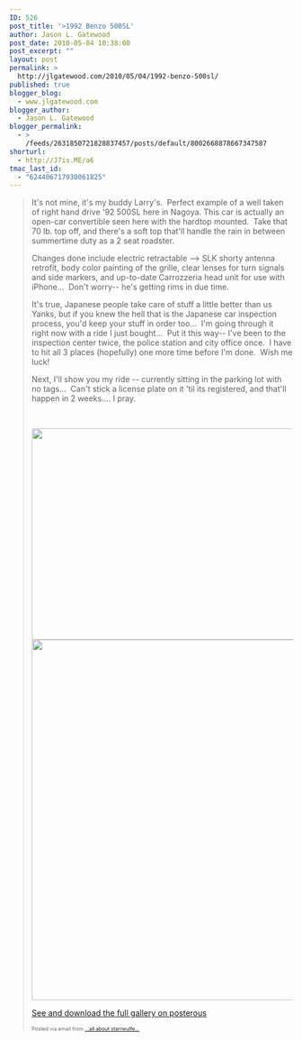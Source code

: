 ```yaml
---
ID: 526
post_title: '>1992 Benzo 500SL'
author: Jason L. Gatewood
post_date: 2010-05-04 10:38:00
post_excerpt: ""
layout: post
permalink: >
  http://jlgatewood.com/2010/05/04/1992-benzo-500sl/
published: true
blogger_blog:
  - www.jlgatewood.com
blogger_author:
  - Jason L. Gatewood
blogger_permalink:
  - >
    /feeds/2631850721828837457/posts/default/8002668878667347587
shorturl:
  - http://J7is.ME/a6
tmac_last_id:
  - "624406717930061825"
---
```

><div><div>It's not mine, it's my buddy Larry's.  Perfect example of a well taken of right hand drive '92 500SL here in Nagoya. This car is actually an open-car convertible seen here with the hardtop mounted.  Take that 70 lb. top off, and there's a soft top that'll handle the rain in between summertime duty as a 2 seat roadster.  </div><p /><div>Changes done include electric retractable --> SLK shorty antenna retrofit, body color painting of the grille, clear lenses for turn signals and side markers, and up-to-date Carrozzeria head unit for use with iPhone...  Don't worry-- he's getting rims in due time.</div><div><p /><div style="margin-top: 0px; margin-right: 0px; margin-bottom: 0px; margin-left: 0px;"><div>It's true, Japanese people take care of stuff a little better than us Yanks, but if you knew the hell that is the Japanese car inspection process, you'd keep your stuff in order too...  I'm going through it right now with a ride I just bought...  Put it this way-- I've been to the inspection center twice, the police station and city office once.  I have to hit all 3 places (hopefully) one more time before I'm done.  Wish me luck!  </div><p /><div>Next, I'll show you my ride -- currently sitting in the parking lot with no tags...  Can't stick a license plate on it 'til its registered, and that'll happen in 2 weeks.... I pray. </div><p /></div><p style="margin: 0.0px 0.0px 0.0px 0.0px;"><span> </span><br class="webkit-block-placeholder" /></p><p /> </div> <p><a href="http://posterous.com/getfile/files.posterous.com/starrwulfe/jnAjbCSnh9nIqxIJMEEbgZx0bAzHarS6NkGFHagphntx5oOVHt6VVy2gOFMm/IMG_0848.jpeg"><img src="http://posterous.com/getfile/files.posterous.com/starrwulfe/AB9QENutwWcFQeOl8ADsysKnHCDXwdA8xafnPu9dlTkXIyOHrsQSzcPPnpmG/IMG_0848.jpeg.scaled.500.jpg" width="500" height="375" /></a> <img src="http://posterous.com/getfile/files.posterous.com/starrwulfe/38lPSqXDAqPfFwDfMmcbgXyXj0b9kxQGpQCb6ys1hAEm5VtA94J0R0GnH5e0/IMG_0849.jpg" width="480" height="640" /> <div><a href="http://starrwulfe.info/1992-benzo-500sl">See and download the full gallery on posterous</a></div></p><p style="font-size: 9px;">  Posted via email from <a href="http://starrwulfe.info/1992-benzo-500sl">...all about starrwulfe...</a>  </p></div>